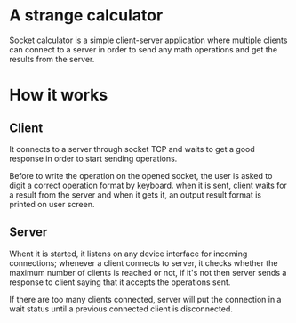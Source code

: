 # A strange calculator
Socket calculator is a simple client-server application where multiple clients can connect to a server in order to 
send any math operations and get the results from the server.

# How it works
## Client
It connects to a server through socket TCP and waits to get a good response in order to start sending operations.

Before to write the operation on the opened socket, the user is asked to digit a correct operation format by keyboard.
when it is sent, client waits for a result from the server and when it gets it, an output result format is printed on user screen.

## Server
Whent it is started, it listens on any device interface for incoming connections; whenever a client connects to server, 
it checks whether the maximum number of clients is reached or not, if it's not then server sends a response to client saying
that it accepts the operations sent.

If there are too many clients connected, server will put the connection in a wait status until a previous connected client 
is disconnected.


